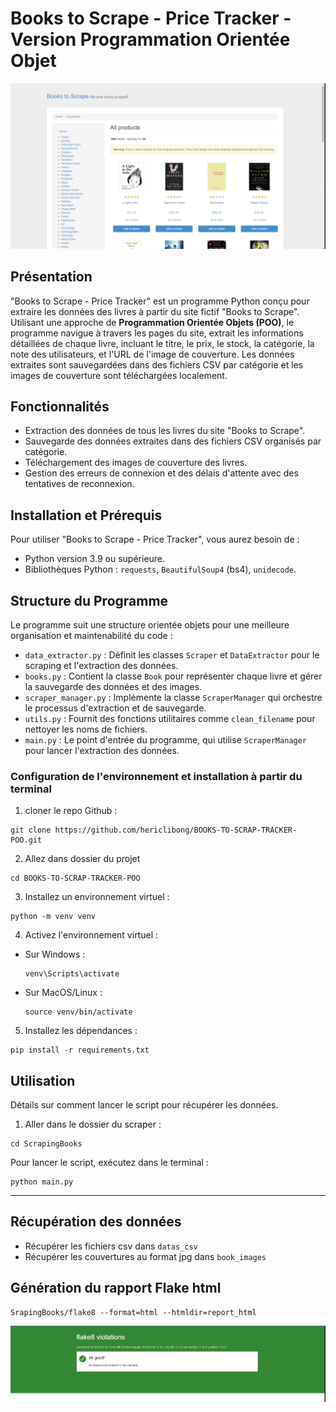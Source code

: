 # Books to Scrape - Price Tracker - Version Programmation Orientée Objet

<p align="center">
  <img src="medias/book_to_scrap_poo.PNG" alt="chess-picture">
</p>


## Présentation
"Books to Scrape - Price Tracker" est un programme Python conçu pour extraire les données des livres à partir du site fictif "Books to Scrape". Utilisant une approche de **Programmation Orientée Objets (POO)**, le programme navigue à travers les pages du site, extrait les informations détaillées de chaque livre, incluant le titre, le prix, le stock, la catégorie, la note des utilisateurs, et l'URL de l'image de couverture. Les données extraites sont sauvegardées dans des fichiers CSV par catégorie et les images de couverture sont téléchargées localement.

## Fonctionnalités
- Extraction des données de tous les livres du site "Books to Scrape".
- Sauvegarde des données extraites dans des fichiers CSV organisés par catégorie.
- Téléchargement des images de couverture des livres.
- Gestion des erreurs de connexion et des délais d'attente avec des tentatives de reconnexion.

## Installation et Prérequis
Pour utiliser "Books to Scrape - Price Tracker", vous aurez besoin de :
- Python version 3.9 ou supérieure.
- Bibliothèques Python : `requests`, `BeautifulSoup4` (bs4), `unidecode`.

## Structure du Programme
Le programme suit une structure orientée objets pour une meilleure organisation et maintenabilité du code :
- `data_extractor.py` : Définit les classes `Scraper` et `DataExtractor` pour le scraping et l'extraction des données.
- `books.py` : Contient la classe `Book` pour représenter chaque livre et gérer la sauvegarde des données et des images.
- `scraper_manager.py` : Implémente la classe `ScraperManager` qui orchestre le processus d'extraction et de sauvegarde.
- `utils.py` : Fournit des fonctions utilitaires comme `clean_filename` pour nettoyer les noms de fichiers.
- `main.py` : Le point d'entrée du programme, qui utilise `ScraperManager` pour lancer l'extraction des données.


### Configuration de l'environnement et installation à partir du terminal

1. cloner le repo Github :
  ```
  git clone https://github.com/hericlibong/BOOKS-TO-SCRAP-TRACKER-POO.git
  ```

2. Allez dans dossier du projet
  ```
  cd BOOKS-TO-SCRAP-TRACKER-POO
  ```

3. Installez un environnement virtuel :
  ```
  python -m venv venv
  ```

4. Activez l'environnement virtuel :
- Sur Windows :
  ```
  venv\Scripts\activate
  ```
- Sur MacOS/Linux :
  ```
  source venv/bin/activate
  ```

5. Installez les dépendances :
  ```
  pip install -r requirements.txt
  ```


## Utilisation

Détails sur comment lancer le script pour récupérer les données.

1. Aller dans le dossier du scraper :
  ```
  cd ScrapingBooks
  ```

Pour lancer le script, exécutez dans le terminal :

``` 
python main.py
```
---
## Récupération des données

- Récupérer les fichiers csv dans `datas_csv`
- Récupérer les couvertures au format jpg dans `book_images`

## Génération du rapport Flake html

```
SrapingBooks/flake8 --format=html --htmldir=report_html

```

![flake8_report](medias/flake8_report.PNG)